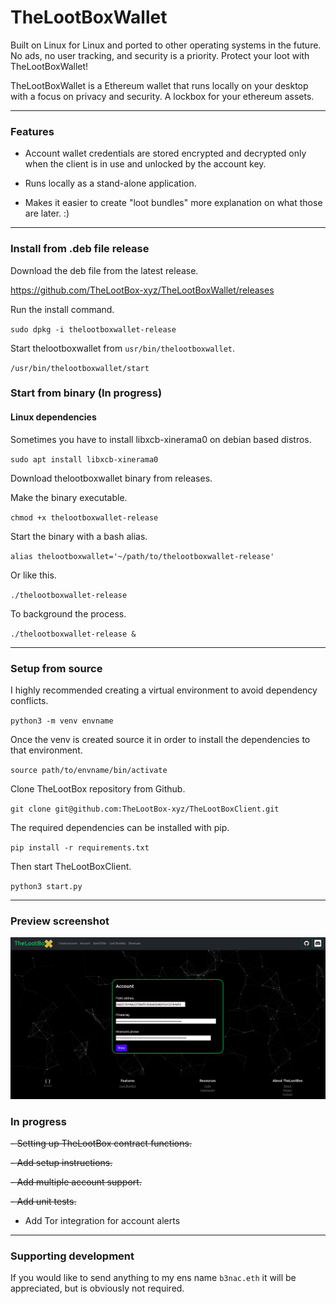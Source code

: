 # TheLootBoxWallet

Built on Linux for Linux and ported to other operating systems in the future. No ads, no user tracking, and security is a priority. Protect your loot with TheLootBoxWallet! 

TheLootBoxWallet is a Ethereum wallet that runs locally on your desktop with a focus on privacy and security. A lockbox for your ethereum assets.

---

### Features

- Account wallet credentials are stored encrypted and decrypted only when the client is in use and unlocked by the account key.

- Runs locally as a stand-alone application.

- Makes it easier to create "loot bundles" more explanation on what those are later. :)

---

### Install from .deb file release


Download the deb file from the latest release.

https://github.com/TheLootBox-xyz/TheLootBoxWallet/releases

Run the install command.

`sudo dpkg -i thelootboxwallet-release`

Start thelootboxwallet from `usr/bin/thelootboxwallet`.

`/usr/bin/thelootboxwallet/start`

### Start from binary (In progress)

#### Linux dependencies

Sometimes you have to install libxcb-xinerama0 on debian based distros.

`sudo apt install libxcb-xinerama0`

Download thelootboxwallet binary from releases.

Make the binary executable.

`chmod +x thelootboxwallet-release`

Start the binary with a bash alias.

`alias thelootboxwallet='~/path/to/thelootboxwallet-release'`

Or like this.

`./thelootboxwallet-release`

To background the process.

`./thelootboxwallet-release &`

---

### Setup from source

I highly recommended creating a virtual environment to avoid dependency conflicts.

`python3 -m venv envname`

Once the venv is created source it in order to install the dependencies to that environment.

`source path/to/envname/bin/activate`

Clone TheLootBox repository from Github.

`git clone git@github.com:TheLootBox-xyz/TheLootBoxClient.git`

The required dependencies can be installed with pip.

`pip install -r requirements.txt`
 
Then start TheLootBoxClient.

`python3 start.py`

---

### Preview screenshot

![TheLootBoxClient](./app/static/images/TheLootBoxClient.png)

### In progress

~~- Setting up TheLootBox contract functions.~~

~~- Add setup instructions.~~

~~- Add multiple account support.~~

~~- Add unit tests.~~

- Add Tor integration for account alerts

---

### Supporting development

If you would like to send anything to my ens name `b3nac.eth` it will be appreciated, but is obviously not required.

